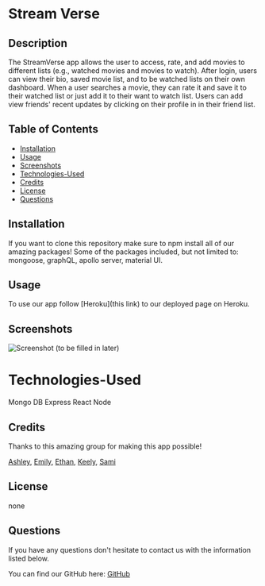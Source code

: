 # Stream Verse

## Description

The StreamVerse app allows the user to access, rate, and add movies to different lists (e.g., watched movies and movies to watch). After login, users can view their bio, saved movie list, and to be watched lists on their own dashboard. When a user searches a movie, they can rate it and save it to their watched list or just add it to their want to watch list. Users can add view friends' recent updates by clicking on their profile in in their friend list. 

## Table of Contents
* [Installation](#installation)
* [Usage](#usage)
* [Screenshots](#screenshots)
* [Technologies-Used](#technologies-used)
* [Credits](#credits)
* [License](#license)
* [Questions](#questions)

## Installation

If you want to clone this repository make sure to npm install all of our amazing packages! Some of the packages included, but not limited to: mongoose, graphQL, apollo server, material UI.

## Usage

To use our app follow [Heroku](this link) to our deployed page on Heroku.


## Screenshots

![Screenshot]() (to be filled in later)

# Technologies-Used

Mongo DB
Express
React
Node

## Credits
Thanks to this amazing group for making this app possible!

[Ashley](https://github.com/Ashleyg5),
[Emily](https://github.com/emilymclean94),
[Ethan](https://github.com/EGARRISXN),
[Keely](https://github.com/keelyybug),
[Sami](https://github.com/sweetkloid)


## License
none

## Questions
If you have any questions don't hesitate to contact us with the information listed below.

You can find our GitHub here: [GitHub](https://github.com/emilymclean94/movie-nova)